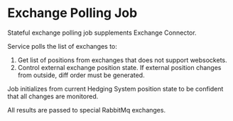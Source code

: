 # Exchange Polling Job

Stateful exchange polling job supplements Exchange Connector.

Service polls the list of exchanges to:
1. Get list of positions from exchanges that does not support websockets.
2. Control external exchange position state. If external position changes from outside, diff order must be generated.

Job initializes from current Hedging System position state to be confident that all changes are monitored.

All results are passed to special RabbitMq exchanges.